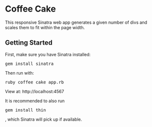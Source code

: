 # Coffee Cake
This responsive Sinatra web app generates a given number of divs and scales them to fit within the page width.

<h2>Getting Started</h2>
First, make sure you have Sinatra installed:

<pre>gem install sinatra</pre>

Then run with: 

<pre>ruby coffee_cake_app.rb</pre>

View at: http://localhost:4567

It is recommended to also run <pre>gem install thin</pre>, which Sinatra will pick up if available.

